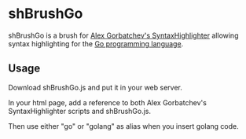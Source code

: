 shBrushGo
=========

shBrushGo is a brush for [Alex Gorbatchev's SyntaxHighlighter](http://alexgorbatchev.com/SyntaxHighlighter/) allowing syntax highlighting for the [Go programming language](http://golang.org/).

Usage
-----
Download shBrushGo.js and put it in your web server.

In your html page, add a reference to both Alex Gorbatchev's SyntaxHighlighter scripts and shBrushGo.js.

Then use either "go" or "golang" as alias when you insert golang code.

